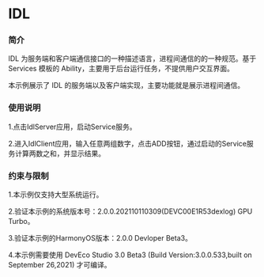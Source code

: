 # IDL<a name="ZH-CN_TOPIC_0000001080120030"></a>

### 简介

IDL 为服务端和客户端通信接口的一种描述语言，进程间通信的的一种规范。基于 Services 模板的 Ability，主要用于后台运行任务，不提供用户交互界面。

本示例展示了 IDL 的服务端以及客户端实现，主要功能就是展示进程间通信。

### 使用说明

1.点击IdlServer应用，启动Service服务。

2.进入IdlClient应用，输入任意两组数字，点击ADD按钮，通过启动的Service服务计算两数之和，并显示结果。

### 约束与限制

1.本示例仅支持大型系统运行。

2.验证本示例的系统版本号：2.0.0.202110110309(DEVC00E1R53dexlog) GPU Turbo。

3.验证本示例的HarmonyOS版本：2.0.0 Devloper Beta3。

4.本示例需要使用 DevEco Studio 3.0 Beta3 (Build Version:3.0.0.533,built on September 26,2021) 才可编译。
